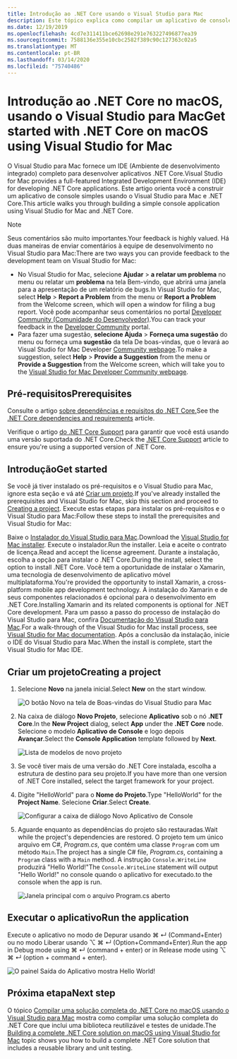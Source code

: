 ```yaml
---
title: Introdução ao .NET Core usando o Visual Studio para Mac
description: Este tópico explica como compilar um aplicativo de console simples usando o Visual Studio para Mac e o .NET Core.
ms.date: 12/19/2019
ms.openlocfilehash: 4cd7e311411bce62698e291e763227496877ea39
ms.sourcegitcommit: 7588136e355e10cbc2582f389c90c127363c02a5
ms.translationtype: MT
ms.contentlocale: pt-BR
ms.lasthandoff: 03/14/2020
ms.locfileid: "75740486"
---
```

# <a name="get-started-with-net-core-on-macos-using-visual-studio-for-mac"></a><span data-ttu-id="e38bd-103">Introdução ao .NET Core no macOS, usando o Visual Studio para Mac</span><span class="sxs-lookup"><span data-stu-id="e38bd-103">Get started with .NET Core on macOS using Visual Studio for Mac</span></span>

<span data-ttu-id="e38bd-104">O Visual Studio para Mac fornece um IDE (Ambiente de desenvolvimento integrado) completo para desenvolver aplicativos .NET Core.</span><span class="sxs-lookup"><span data-stu-id="e38bd-104">Visual Studio for Mac provides a full-featured Integrated Development Environment (IDE) for developing .NET Core applications.</span></span> <span data-ttu-id="e38bd-105">Este artigo orienta você a construir um aplicativo de console simples usando o Visual Studio para Mac e .NET Core.</span><span class="sxs-lookup"><span data-stu-id="e38bd-105">This article walks you through building a simple console application using Visual Studio for Mac and .NET Core.</span></span>

> [!NOTE]
> <span data-ttu-id="e38bd-106">Seus comentários são muito importantes.</span><span class="sxs-lookup"><span data-stu-id="e38bd-106">Your feedback is highly valued.</span></span> <span data-ttu-id="e38bd-107">Há duas maneiras de enviar comentários à equipe de desenvolvimento no Visual Studio para Mac:</span><span class="sxs-lookup"><span data-stu-id="e38bd-107">There are two ways you can provide feedback to the development team on Visual Studio for Mac:</span></span>
>
> * <span data-ttu-id="e38bd-108">No Visual Studio for Mac, selecione **Ajudar** > **a relatar um problema** no menu ou relatar um **problema** na tela Bem-vindo, que abrirá uma janela para a apresentação de um relatório de bugs.</span><span class="sxs-lookup"><span data-stu-id="e38bd-108">In Visual Studio for Mac, select **Help** > **Report a Problem** from the menu or **Report a Problem** from the Welcome screen, which will open a window for filing a bug report.</span></span> <span data-ttu-id="e38bd-109">Você pode acompanhar seus comentários no portal [Developer Community (Comunidade do Desenvolvedor)](https://developercommunity.visualstudio.com/spaces/8/index.html).</span><span class="sxs-lookup"><span data-stu-id="e38bd-109">You can track your feedback in the [Developer Community](https://developercommunity.visualstudio.com/spaces/8/index.html) portal.</span></span>
> * <span data-ttu-id="e38bd-110">Para fazer uma sugestão, **selecione Ajuda** > **Forneça uma sugestão** do menu ou forneça uma **sugestão** da tela De boas-vindas, que o levará ao Visual Studio for Mac Developer [Community webpage](https://developercommunity.visualstudio.com/content/idea/post.html?space=41).</span><span class="sxs-lookup"><span data-stu-id="e38bd-110">To make a suggestion, select **Help** > **Provide a Suggestion** from the menu or **Provide a Suggestion** from the Welcome screen, which will take you to the [Visual Studio for Mac Developer Community webpage](https://developercommunity.visualstudio.com/content/idea/post.html?space=41).</span></span>

## <a name="prerequisites"></a><span data-ttu-id="e38bd-111">Pré-requisitos</span><span class="sxs-lookup"><span data-stu-id="e38bd-111">Prerequisites</span></span>

<span data-ttu-id="e38bd-112">Consulte o artigo [sobre dependências e requisitos do .NET Core.](../install/dependencies.md?pivots=os-macos)</span><span class="sxs-lookup"><span data-stu-id="e38bd-112">See the [.NET Core dependencies and requirements](../install/dependencies.md?pivots=os-macos) article.</span></span>

<span data-ttu-id="e38bd-113">Verifique o artigo [do .NET Core Support](/visualstudio/mac/net-core-support) para garantir que você está usando uma versão suportada do .NET Core.</span><span class="sxs-lookup"><span data-stu-id="e38bd-113">Check the [.NET Core Support](/visualstudio/mac/net-core-support) article to ensure you're using a supported version of .NET Core.</span></span>

## <a name="get-started"></a><span data-ttu-id="e38bd-114">Introdução</span><span class="sxs-lookup"><span data-stu-id="e38bd-114">Get started</span></span>

<span data-ttu-id="e38bd-115">Se você já tiver instalado os pré-requisitos e o Visual Studio para Mac, ignore esta seção e vá até [Criar um projeto](#creating-a-project).</span><span class="sxs-lookup"><span data-stu-id="e38bd-115">If you've already installed the prerequisites and Visual Studio for Mac, skip this section and proceed to [Creating a project](#creating-a-project).</span></span> <span data-ttu-id="e38bd-116">Execute estas etapas para instalar os pré-requisitos e o Visual Studio para Mac:</span><span class="sxs-lookup"><span data-stu-id="e38bd-116">Follow these steps to install the prerequisites and Visual Studio for Mac:</span></span>

<span data-ttu-id="e38bd-117">Baixe o [Instalador do Visual Studio para Mac](https://visualstudio.microsoft.com/vs/mac/?utm_medium=microsoft&utm_source=docs.microsoft.com&utm_campaign=inline+link).</span><span class="sxs-lookup"><span data-stu-id="e38bd-117">Download the [Visual Studio for Mac installer](https://visualstudio.microsoft.com/vs/mac/?utm_medium=microsoft&utm_source=docs.microsoft.com&utm_campaign=inline+link).</span></span> <span data-ttu-id="e38bd-118">Execute o instalador.</span><span class="sxs-lookup"><span data-stu-id="e38bd-118">Run the installer.</span></span> <span data-ttu-id="e38bd-119">Leia e aceite o contrato de licença.</span><span class="sxs-lookup"><span data-stu-id="e38bd-119">Read and accept the license agreement.</span></span> <span data-ttu-id="e38bd-120">Durante a instalação, escolha a opção para instalar o .NET Core.</span><span class="sxs-lookup"><span data-stu-id="e38bd-120">During the install, select the option to install .NET Core.</span></span> <span data-ttu-id="e38bd-121">Você tem a oportunidade de instalar o Xamarin, uma tecnologia de desenvolvimento de aplicativo móvel multiplataforma.</span><span class="sxs-lookup"><span data-stu-id="e38bd-121">You're provided the opportunity to install Xamarin, a cross-platform mobile app development technology.</span></span> <span data-ttu-id="e38bd-122">A instalação do Xamarin e de seus componentes relacionados é opcional para o desenvolvimento em .NET Core.</span><span class="sxs-lookup"><span data-stu-id="e38bd-122">Installing Xamarin and its related components is optional for .NET Core development.</span></span> <span data-ttu-id="e38bd-123">Para um passo a passo do processo de instalação do Visual Studio para Mac, confira [Documentação do Visual Studio para Mac](/visualstudio/mac/).</span><span class="sxs-lookup"><span data-stu-id="e38bd-123">For a walk-through of the Visual Studio for Mac install process, see [Visual Studio for Mac documentation](/visualstudio/mac/).</span></span> <span data-ttu-id="e38bd-124">Após a conclusão da instalação, inicie o IDE do Visual Studio para Mac.</span><span class="sxs-lookup"><span data-stu-id="e38bd-124">When the install is complete, start the Visual Studio for Mac IDE.</span></span>

## <a name="creating-a-project"></a><span data-ttu-id="e38bd-125">Criar um projeto</span><span class="sxs-lookup"><span data-stu-id="e38bd-125">Creating a project</span></span>

1. <span data-ttu-id="e38bd-126">Selecione **Novo** na janela inicial.</span><span class="sxs-lookup"><span data-stu-id="e38bd-126">Select **New** on the start window.</span></span>

   ![O botão Novo na tela de Boas-vindas do Visual Studio para Mac](./media/using-on-mac-vs/visual-studio-mac-new-project.png)

1. <span data-ttu-id="e38bd-128">Na caixa de diálogo **Novo Projeto**, selecione **Aplicativo** sob o nó **.NET Core**.</span><span class="sxs-lookup"><span data-stu-id="e38bd-128">In the **New Project** dialog, select **App** under the **.NET Core** node.</span></span> <span data-ttu-id="e38bd-129">Selecione o modelo **Aplicativo de Console** e logo depois **Avançar**.</span><span class="sxs-lookup"><span data-stu-id="e38bd-129">Select the **Console Application** template followed by **Next**.</span></span>

   ![Lista de modelos de novo projeto](./media/using-on-mac-vs/visual-studio-mac-new-dialog.png)

1. <span data-ttu-id="e38bd-131">Se você tiver mais de uma versão do .NET Core instalada, escolha a estrutura de destino para seu projeto.</span><span class="sxs-lookup"><span data-stu-id="e38bd-131">If you have more than one version of .NET Core installed, select the target framework for your project.</span></span>

1. <span data-ttu-id="e38bd-132">Digite "HelloWorld" para o **Nome do Projeto**.</span><span class="sxs-lookup"><span data-stu-id="e38bd-132">Type "HelloWorld" for the **Project Name**.</span></span> <span data-ttu-id="e38bd-133">Selecione **Criar**.</span><span class="sxs-lookup"><span data-stu-id="e38bd-133">Select **Create**.</span></span>

   ![Configurar a caixa de diálogo Novo Aplicativo de Console](./media/using-on-mac-vs/visual-studio-mac-new-options.png)

1. <span data-ttu-id="e38bd-135">Aguarde enquanto as dependências do projeto são restauradas.</span><span class="sxs-lookup"><span data-stu-id="e38bd-135">Wait while the project's dependencies are restored.</span></span> <span data-ttu-id="e38bd-136">O projeto tem um único arquivo em C#, *Program.cs*, que contém uma classe `Program` com um método `Main`.</span><span class="sxs-lookup"><span data-stu-id="e38bd-136">The project has a single C# file, *Program.cs*, containing a `Program` class with a `Main` method.</span></span> <span data-ttu-id="e38bd-137">A instrução `Console.WriteLine` produzirá "Hello World!"</span><span class="sxs-lookup"><span data-stu-id="e38bd-137">The `Console.WriteLine` statement will output "Hello World!"</span></span> <span data-ttu-id="e38bd-138">no console quando o aplicativo for executado.</span><span class="sxs-lookup"><span data-stu-id="e38bd-138">to the console when the app is run.</span></span>

   ![Janela principal com o arquivo Program.cs aberto](./media/using-on-mac-vs/visual-studio-mac-editor.png)

## <a name="run-the-application"></a><span data-ttu-id="e38bd-140">Executar o aplicativo</span><span class="sxs-lookup"><span data-stu-id="e38bd-140">Run the application</span></span>

<span data-ttu-id="e38bd-141">Execute o aplicativo no modo de Depurar usando ⌘ ↵ (Command+Enter) ou no modo Liberar usando ⌥ ⌘ ↵ (Option+Command+Enter).</span><span class="sxs-lookup"><span data-stu-id="e38bd-141">Run the app in Debug mode using ⌘ ↵ (command + enter) or in Release mode using ⌥ ⌘ ↵ (option + command + enter).</span></span>

![O painel Saída do Aplicativo mostra Hello World!](./media/using-on-mac-vs/visual-studio-mac-output.png)

## <a name="next-step"></a><span data-ttu-id="e38bd-143">Próxima etapa</span><span class="sxs-lookup"><span data-stu-id="e38bd-143">Next step</span></span>

<span data-ttu-id="e38bd-144">O tópico [Compilar uma solução completa do .NET Core no macOS usando o Visual Studio para Mac](using-on-mac-vs-full-solution.md) mostra como compilar uma solução completa do .NET Core que inclui uma biblioteca reutilizável e testes de unidade.</span><span class="sxs-lookup"><span data-stu-id="e38bd-144">The [Building a complete .NET Core solution on macOS using Visual Studio for Mac](using-on-mac-vs-full-solution.md) topic shows you how to build a complete .NET Core solution that includes a reusable library and unit testing.</span></span>
